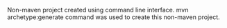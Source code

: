 Non-maven project created using command line interface. 
mvn archetype:generate command was used to create this non-maven project.
